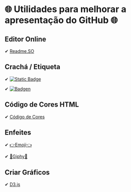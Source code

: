 # 🌐 Utilidades para melhorar a apresentação do GitHub 🌐
## Editor Online
✔ [Readme.SO](https://readme.so/pt/editor)

## Crachá / Etiqueta
✔ [![Static Badge](https://img.shields.io/badge/Shields.io-%233CB371)](https://shields.io/badges/static-badge)

✔ [![Badgen](https://img.shields.io/badge/Badgen-%233CB371)](https://badgen.net/help#generators)

## Código de Cores HTML
✔ [Código de Cores](https://html-color-codes.info/Codigos-de-Cores-HTML/)

## Enfeites
✔ [👉Emoji👈](https://badgen.net/)

✔ [👀Giphy👀](https://giphy.com/)

## Criar Gráficos
✔ [D3.js](https://d3js.org/getting-started)





